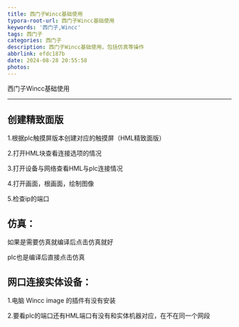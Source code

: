 ```yaml
---
title: 西门子Wincc基础使用
typora-root-url: 西门子Wincc基础使用
keywords: '西门子,Wincc'
tags: 西门子
categories: 西门子
description: 西门子Wincc基础使用，包括仿真等操作
abbrlink: efdc187b
date: 2024-08-28 20:55:58
photos:
---
```


西门子Wincc基础使用

<!--more-->

------

## 创建精致面版

1.根据plc触摸屏版本创建对应的触摸屏（HML精致面版）

2.打开HML块查看连接选项的情况

3.打开设备与网络查看HML与plc连接情况

4.打开画面，根画面，绘制图像

5.检查ip的端口

## 仿真：

如果是需要仿真就编译后点击仿真就好

plc也是编译后直接点击仿真

## 网口连接实体设备：

1.电脑 Wincc image 的插件有没有安装

2.要看plc的端口还有HML端口有没有和实体机器对应，在不在同一个网段



